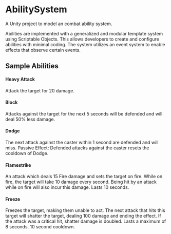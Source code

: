 # AbilitySystem

A Unity project to model an combat ability system.

Abilities are implemented with a generalized and modular template system using Scriptable Objects. This allows developers to create and configure abilities with minimal coding. The system utilizes an event system to enable effects that observe certain events.

## Sample Abilities
#### Heavy Attack
Attack the target for 20 damage.

#### Block
Attacks against the target for the next 5 seconds will be defended and will deal 50% less damage.

#### Dodge
The next attack against the caster within 1 second are defended and will miss.
Passive Effect: Defended attacks against the caster resets the cooldown of Dodge.

#### Flamestrike
An attack which deals 15 Fire damage and sets the target on fire. While on fire, the target will take 10 damage every second. Being hit by an attack while on fire will also incur this damage. Lasts 10 seconds.

#### Freeze
Freezes the target, making them unable to act. The next attack that hits this target will shatter the target, dealing 100 damage and ending the effect. If the attack was a critical hit, shatter damage is doubled. Lasts a maximum of 8 seconds. 10 second cooldown.







